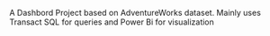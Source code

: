 A Dashbord Project based on AdventureWorks dataset. Mainly uses Transact SQL for queries and Power Bi for visualization
